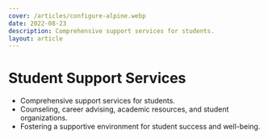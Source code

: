 ```yaml
---
cover: /articles/configure-alpine.webp
date: 2022-08-23
description: Comprehensive support services for students.
layout: article
---
```


# Student Support Services

- Comprehensive support services for students.
- Counseling, career advising, academic resources, and student organizations.
- Fostering a supportive environment for student success and well-being.